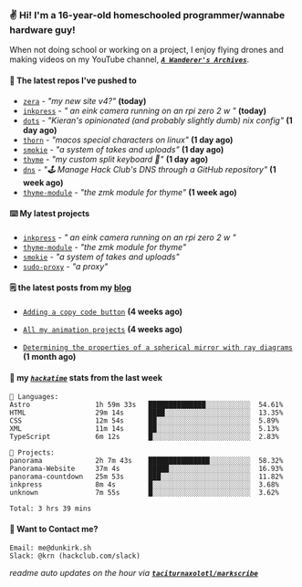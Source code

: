 ### ✌️ Hi! I'm a 16-year-old homeschooled programmer/wannabe hardware guy!

When not doing school or working on a project, I enjoy flying drones and making videos on my YouTube channel, [**_`A Wanderer's Archives`_**](https://youtube.com/@wanderer.archives).

#### 👷 The latest repos I've pushed to

- [`zera`](https://github.com/taciturnaxolotl/zera) - _"my new site v4?"_ **(today)**
- [`inkpress`](https://github.com/taciturnaxolotl/inkpress) - _" an eink camera running on an rpi zero 2 w "_ **(today)**
- [`dots`](https://github.com/taciturnaxolotl/dots) - _"Kieran's opinionated (and probably slightly dumb) nix config"_ **(1 day ago)**
- [`thorn`](https://github.com/taciturnaxolotl/thorn) - _"macos special characters on linux"_ **(1 day ago)**
- [`smokie`](https://github.com/taciturnaxolotl/smokie) - _"a system of takes and uploads"_ **(1 day ago)**
- [`thyme`](https://github.com/taciturnaxolotl/thyme) - _"my custom split keyboard 🫶"_ **(1 day ago)**
- [`dns`](https://github.com/hackclub/dns) - _"🕹 Manage Hack Club's DNS through a GitHub repository"_ **(1 week ago)**
- [`thyme-module`](https://github.com/taciturnaxolotl/thyme-module) - _"the zmk module for thyme"_ **(1 week ago)**

#### ⌨️ My latest projects

- [`inkpress`](https://github.com/taciturnaxolotl/inkpress) - _" an eink camera running on an rpi zero 2 w "_
- [`thyme-module`](https://github.com/taciturnaxolotl/thyme-module) - _"the zmk module for thyme"_
- [`smokie`](https://github.com/taciturnaxolotl/smokie) - _"a system of takes and uploads"_
- [`sudo-proxy`](https://github.com/taciturnaxolotl/sudo-proxy) - _"a proxy"_

#### 🗒️ the latest posts from my [blog](https://dunkirk.sh)

- [`Adding a copy code button`](https://dunkirk.sh/blog/adding-a-copy-button/) **(4 weeks ago)**

- [`All my animation projects`](https://dunkirk.sh/blog/my-animations/) **(4 weeks ago)**

- [`Determining the properties of a spherical mirror with ray diagrams`](https://dunkirk.sh/blog/spherical-ray-diagrams/) **(1 month ago)**



#### 📡 my [_`hackatime`_](https://waka.hackclub.com) stats from the last week

```text
💾 Languages:
Astro                1h 59m 33s   ██████████████░░░░░░░░░░░  54.61%
HTML                 29m 14s      ████░░░░░░░░░░░░░░░░░░░░░  13.35%
CSS                  12m 54s      ██░░░░░░░░░░░░░░░░░░░░░░░  5.89%
XML                  11m 14s      ██░░░░░░░░░░░░░░░░░░░░░░░  5.13%
TypeScript           6m 12s       █░░░░░░░░░░░░░░░░░░░░░░░░  2.83%

💼 Projects:
panorama             2h 7m 43s    ███████████████░░░░░░░░░░  58.32%
Panorama-Website     37m 4s       █████░░░░░░░░░░░░░░░░░░░░  16.93%
panorama-countdown   25m 53s      ███░░░░░░░░░░░░░░░░░░░░░░  11.82%
inkpress             8m 4s        █░░░░░░░░░░░░░░░░░░░░░░░░  3.68%
unknown              7m 55s       █░░░░░░░░░░░░░░░░░░░░░░░░  3.62%

Total: 3 hrs 39 mins
```

#### 📮 Want to Contact me?

```text
Email: me@dunkirk.sh
Slack: @krn (hackclub.com/slack)
```

_readme auto updates on the hour via [**`taciturnaxolotl/markscribe`**](https://github.com/taciturnaxolotl/markscribe)_
